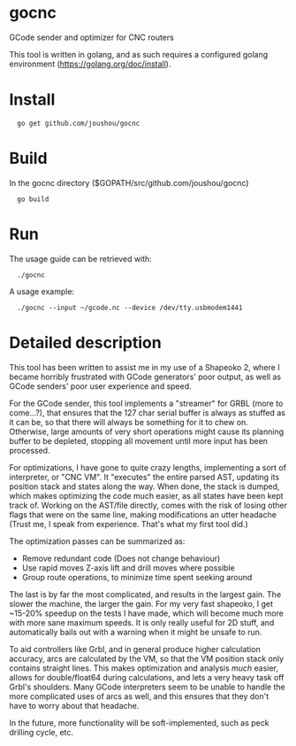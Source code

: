 gocnc
=====

GCode sender and optimizer for CNC routers

This tool is written in golang, and as such requires a configured golang environment (https://golang.org/doc/install).

Install
====

      go get github.com/joushou/gocnc

Build
====

In the gocnc directory ($GOPATH/src/github.com/joushou/gocnc)

      go build

Run
====

The usage guide can be retrieved with:

      ./gocnc

A usage example:

      ./gocnc --input ~/gcode.nc --device /dev/tty.usbmodem1441

Detailed description
====

This tool has been written to assist me in my use of a Shapeoko 2, where I became
horribly frustrated with GCode generators' poor output, as well as GCode senders'
poor user experience and speed.

For the GCode sender, this tool implements a "streamer" for GRBL (more to come...?),
that ensures that the 127 char serial buffer is always as stuffed as it can be, so that
there will always be something for it to chew on. Otherwise, large amounts of very short
operations might cause its planning buffer to be depleted, stopping all movement until
more input has been processed.

For optimizations, I have gone to quite crazy lengths, implementing a sort of interpreter,
or "CNC VM". It "executes" the entire parsed AST, updating its position stack and states
along the way. When done, the stack is dumped, which makes optimizing the code much easier,
as all states have been kept track of. Working on the AST/file directly, comes with the
risk of losing other flags that were on the same line, making modifications an utter
headache (Trust me, I speak from experience. That's what my first tool did.)

The optimization passes can be summarized as:
* Remove redundant code (Does not change behaviour)
* Use rapid moves Z-axis lift and drill moves where possible
* Group route operations, to minimize time spent seeking around

The last is by far the most complicated, and results in the largest gain. The slower the
machine, the larger the gain. For my very fast shapeoko, I get ~15-20% speedup on the tests
I have made, which will become much more with more sane maximum speeds. It is only really
useful for 2D stuff, and automatically bails out with a warning when it might be unsafe to run.

To aid controllers like Grbl, and in general produce higher calculation accuracy,
arcs are calculated by the VM, so that the VM position stack only contains straight lines.
This makes optimization and analysis *much* easier, allows for double/float64 during
calculations, and lets a very heavy task off Grbl's shoulders. Many GCode interpreters
seem to be unable to handle the more complicated uses of arcs as well, and this ensures
that they don't have to worry about that headache.

In the future, more functionality will be soft-implemented, such as peck drilling cycle, etc.

